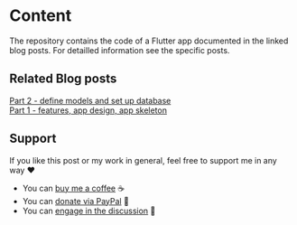 # Content

The repository contains the code of a Flutter app documented in the linked blog posts. For detailled information see the specific posts.

## Related Blog posts

[Part 2 - define models and set up database](https://xeladu.medium.com)<br />
[Part 1 - features, app design, app skeleton](https://xeladu.medium.com)

## Support

If you like this post or my work in general, feel free to support me in any way ❤

- You can [buy me a coffee](https://www.buymeacoffee.com/xeladu) ☕
- You can [donate via PayPal](https://www.paypal.com/donate/?hosted_button_id=JPWK39GGPAAFQ) 🎁
- You can [engage in the discussion](https://xeladu.medium.com) 📣
